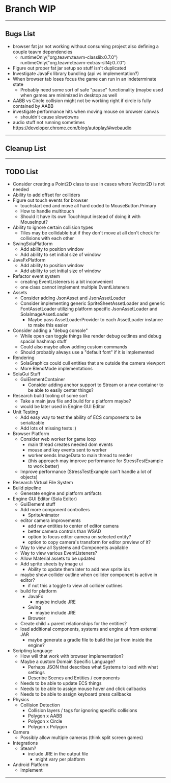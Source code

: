 # Branch WIP

-----------------------------------------------------------------------------------------------------------------------

## Bugs List
* browser fat jar not working without consuming project also defining a couple teavm dependencies
  * runtimeOnly("org.teavm:teavm-classlib:0.7.0")
    runtimeOnly("org.teavm:teavm-extras-slf4j:0.7.0")
* Figure out proper fat jar setup so stuff isn't duplicated
* Investigate JavaFx library bundling (api vs implementation?)
* When browser tab loses focus the game can run in an indeterminate state
  * Probably need some sort of safe "pause" functionality (maybe used when games are minimized in desktop as well
* AABB vs Circle collision might not be working right if circle is fully contained by AABB
* investigate performance hits when moving mouse on browser canvas
  * shouldn't cause slowdowns
* audio stuff not running sometimes https://developer.chrome.com/blog/autoplay/#webaudio

-----------------------------------------------------------------------------------------------------------------------

## Cleanup List

-----------------------------------------------------------------------------------------------------------------------

## TODO List
* Consider creating a Point2D class to use in cases where Vector2D is not needed
* Ability to add offset for colliders
* Figure out touch events for browser
  * touchstart end and move all hard coded to MouseButton.Primary
  * How to handle multitouch
  * Should it have its own TouchInput instead of doing it with MouseInput?
* Ability to ignore certain collision types
  * Tiles may be collidable but if they don't move at all don't check for collisions with each other
* SwingSolaPlatform
  * Add ability to position window
  * Add ability to set initial size of window
* JavaFxPlatform
  * Add ability to position window
  * Add ability to set initial size of window
* Refactor event system
  * creating EventListeners is a bit inconvenient
  * one class cannot implement multiple EventListeners
* Assets
  * Consider adding JsonAsset and JsonAssetLoader
  * Consider implementing generic SpriteSheetAssetLoader and generic FontAssetLoader utilizing platform specific
    JsonAssetLoader and SolaImageAssetLoader
    * Maybe pass AssetLoaderProvider to each AssetLoader instance to make this easier
* Consider adding a "debug console"
  * While open can toggle things like render debug outlines and debug spacial hashmap stuff
  * Could also maybe allow adding custom commands
  * Should probably always use a "default font" if it is implemented
* Rendering
  * SolaGraphics could cull entities that are outside the camera viewport
  * More BlendMode implementations
* SolaGui Stuff
  * GuiElementContainer
    * Consider adding anchor support to Stream or a new container to be able to easily center things?
* Research build tooling of some sort
  * Take a main java file and build for a platform maybe?
  * would be later used in Engine GUI Editor
* Unit Testing
  * Add easy way to test the ability of ECS components to be serializable
  * Add lots of missing tests :)
* Browser Platform
  * Consider web worker for game loop
    * main thread creates needed dom events
    * mouse and key events sent to worker
    * worker sends ImageData to main thread to render
    * (this approach may improve performance for StressTestExample to work better)
  * Improve performance (StressTestExample can't handle a lot of objects)
* Research Virtual File System
* Build pipeline
  * Generate engine and platform artifacts
* Engine GUI Editor (Sola Editor)
  * GuiElement stuff
  * Add more component controllers
    * SpriteAnimator
  * editor camera improvements
    * add new entities to center of editor camera
    * better camera controls than WSAD
    * option to focus editor camera on selected entity?
    * option to copy camera's transform for editor preview of it?
  * Way to view all Systems and Components available
  * Way to view various EventListeners?
  * Allow Material assets to be updated
  * Add sprite sheets by image ui
    * Ability to update them later to add new sprite ids
  * maybe show collider outline when collider component is active in editor?
    * if not this a toggle to view all collider outlines
  * build for platform
    * JavaFx
      * maybe include JRE
    * Swing
      * maybe include JRE
    * Browser
  * Create child + parent relationships for the entities?
  * load additional components, systems and engine ui from external JAR
    * maybe generate a gradle file to build the jar from inside the engine?
* Scripting language
  * How will that work with browser implementation?
  * Maybe a custom Domain Specific Language?
    * Perhaps JSON that describes what Systems to load with what settings
    * Describe Scenes and Entities / components
  * Needs to be able to update ECS things
  * Needs to be able to assign mouse hover and click callbacks
  * Needs to be able to assign keyboard press callbacks
* Physics
  * Collision Detection
    * Collision layers / tags for ignoring specific collisions
    * Polygon x AABB
    * Polygon x Circle
    * Polygon x Polygon
* Camera
  * Possibly allow multiple cameras (think split screen games)
* Integrations
  * Steam?
    * include JRE in the output file
      * might vary per platform
* Android Platform
  * Implement

-----------------------------------------------------------------------------------------------------------------------
